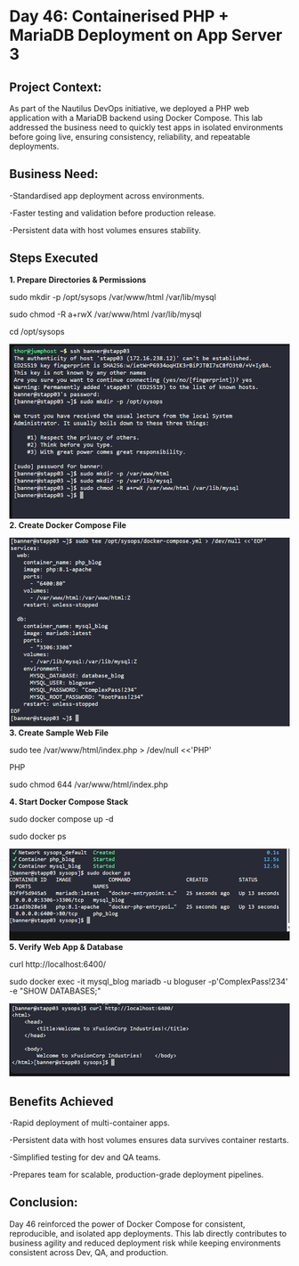 # Day 46: Containerised PHP + MariaDB Deployment on App Server 3

## Project Context:
As part of the Nautilus DevOps initiative, we deployed a PHP web application with a MariaDB backend using Docker Compose. This lab addressed the business need to quickly test apps in isolated environments before going live, ensuring consistency, reliability, and repeatable deployments.

## Business Need:
-Standardised app deployment across environments.

-Faster testing and validation before production release.

-Persistent data with host volumes ensures stability.

## Steps Executed
**1. Prepare Directories & Permissions**

sudo mkdir -p /opt/sysops /var/www/html /var/lib/mysql

sudo chmod -R a+rwX /var/www/html /var/lib/mysql

cd /opt/sysops

![Screenshot](screenshots/directories.png)
**2️. Create Docker Compose File**

![Screenshot](screenshots/docker_compose.png)
**3. Create Sample Web File**

sudo tee /var/www/html/index.php > /dev/null <<'PHP'

<?php

echo "Hello from php_blog container!";

?>

PHP

sudo chmod 644 /var/www/html/index.php

**4️. Start Docker Compose Stack**

sudo docker compose up -d

sudo docker ps

![Screenshot](screenshots/containers_running.png)
**5️. Verify Web App & Database**

curl http://localhost:6400/

sudo docker exec -it mysql_blog mariadb -u bloguser -p'ComplexPass!234' -e "SHOW DATABASES;"

![Screenshot](screenshots/app_test.png)
## Benefits Achieved

-Rapid deployment of multi-container apps.

-Persistent data with host volumes ensures data survives container restarts.

-Simplified testing for dev and QA teams.

-Prepares team for scalable, production-grade deployment pipelines.

## Conclusion:
Day 46 reinforced the power of Docker Compose for consistent, reproducible, and isolated app deployments. This lab directly contributes to business agility and reduced deployment risk while keeping environments consistent across Dev, QA, and production.
